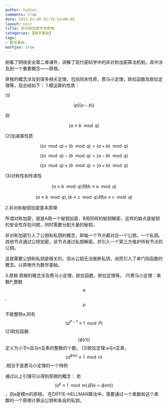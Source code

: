 ```yaml
---
author: bydiao
comments: true
date: 2013-03-08 02:39:52+00:00
layout: post
title: 非对称加密中的原根
categories: [数学基础]
tags:
- 数学基础
mathjax: true
---
```


刚看了网络安全第二章课件，讲解了现代密码学中的非对称加密算法机制。其中涉及到一个重要概念——原根。

原根的概念涉及到很多相关定理，包括同余性质，费马小定理，欧拉函数及欧拉定理等，现总结如下：
1.模运算的性质：

(1)

$$ 
(p | (a-b) ) 
$$

则 

$$ 
(a \equiv b \mod q ) 
$$

(2)加减乘性质

$$
 ((a \mod q) + (b \mod q) = (a+b) \mod q) 
$$

$$ 
((a \mod q) - (b \mod q) = (a-b) \mod q ) 
$$

$$((a \mod q) \times (b \mod q) = (a \times b) \mod q)$$

(3)对称性和传递性

$$(a \equiv b \mod q) 则 (b \equiv a \mod q)$$

$$(a \equiv b \mod q),(b \equiv c \mod q) 则(a \equiv c \mod q)$$

2.非对称秘钥加密基本原理

所谓对称加密，就是A用一个秘钥加密，B用同样的秘钥解密，这样的缺点是秘钥的安全性存在问题，同时需要分配大量的秘钥。

非对称加密引入了公钥和私钥的概念，即每一个节点都对应一个公钥，一个私钥。其他节点通过公钥加密，该节点通过私钥解密。并引入一个第三方维护所有节点的公钥。

这就需要公钥和私钥是相关的，但从公钥无法推断私钥，进而引入了单门陷函数的概念。以原根作为数学基础。

3.原根
原根的概念涉及费马小定理，欧拉函数，欧拉定理等。
(1)费马小定理：素数$P$,整数 $$ a $$,$$ P $$不能整除a,则有$$ (a^{P-1} \equiv 1 \mod P) $$
(2)欧拉函数:$$ (\phi(n)) $$定义为小于n且与n互素的整数的个数。
(3)欧拉定理:a与n互素，$$(a^{\phi(n) }\equiv 1 \mod n) $$,相当于是费马小定理的一个特例

通过以上引理可以得到原根的概念：
若$$ (a^k \equiv 1 \mod m)且(k = \phi(m)) $$，则a是模m的原根。
在DIFFIE-HELLMAN算法中，需要通过一个素数和这个素数的一个原根计算出公钥和各自的私钥。
